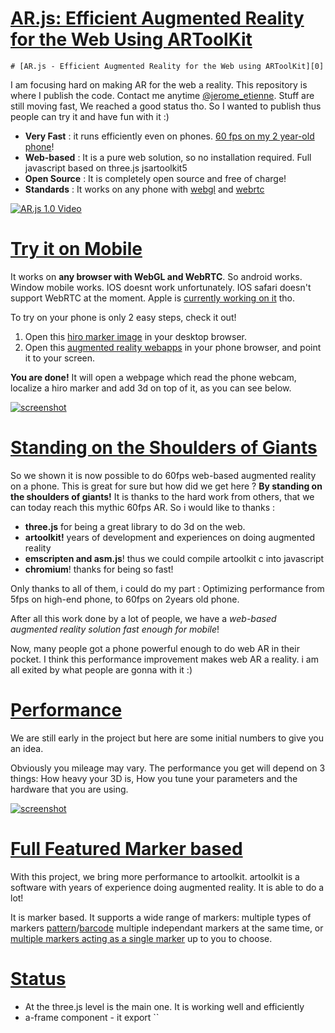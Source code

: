 # [AR.js: Efficient Augmented Reality for the Web Using ARToolKit](https://github.com/jeromeetienne/ar.js)

    # [AR.js - Efficient Augmented Reality for the Web using ARToolKit][0]

I am focusing hard on making AR for the web a reality.
This repository is where I publish the code.
Contact me anytime [@jerome\_etienne][1].
Stuff are still moving fast, We reached a good status tho.
So I wanted to publish thus people can try it and have fun with it :)

* **Very Fast** : it runs efficiently even on phones. [60 fps on my 2 year-old phone][2]!
* **Web-based** : It is a pure web solution, so no installation required. Full javascript based on three.js jsartoolkit5
* **Open Source** : It is completely open source and free of charge!
* **Standards** : It works on any phone with [webgl][3] and [webrtc][4]

[![AR.js 1.0 Video](https://cloud.githubusercontent.com/assets/252962/23441016/ab6900ce-fe17-11e6-971b-24614fb8ac0e.png)][5]

# [Try it on Mobile][6]

It works on **any browser with WebGL and WebRTC**. So android works. Window mobile works.
IOS doesnt work unfortunately. IOS safari doesn't support WebRTC at the moment. 
Apple is [currently working on it][7] tho. 

To try on your phone is only 2 easy steps, check it out!

1. Open this [hiro marker image][8] in your desktop browser.
2. Open this [augmented reality webapps][9] in your phone browser, and point it 
to your screen.

**You are done!** It will open a webpage which read the phone webcam, localize a hiro marker and add 3d on top of it, as you can see below.

[![screenshot](https://cloud.githubusercontent.com/assets/252962/23072106/73a0656c-f528-11e6-9fcd-3c900d1d47d3.jpg)][10]

# [Standing on the Shoulders of Giants][11]

So we shown it is now possible to do 60fps web-based augmented reality on a phone. 
This is great for sure but how did we get here ? **By standing on the shoulders of giants!**
It is thanks to the hard work from others, that we can today reach this mythic 60fps AR.
So i would like to thanks :

* **three.js** for being a great library to do 3d on the web.
* **artoolkit!** years of development and experiences on doing augmented reality
* **emscripten and asm.js**! thus we could compile artoolkit c into javascript
* **chromium**! thanks for being so fast!

Only thanks to all of them, i could do my part : Optimizing performance from 5fps on high-end
phone, to 60fps on 2years old phone.

After all this work done by a lot of people, we have a _web-based augmented reality solution fast enough for mobile_!

Now, many people got a phone powerful enough to do web AR in their pocket.
I think this performance improvement makes web AR a reality.
i am all exited by what people are gonna with it :)

# [Performance][12]

We are still early in the project but here are some initial numbers to give you an idea.

Obviously you mileage may vary. The performance you get will depend on 3 things: How heavy your 3D is, How you tune your parameters
and the hardware that you are using.

[![screenshot](https://cloud.githubusercontent.com/assets/252962/23068128/40343608-f51a-11e6-8cb3-900e37a7f658.jpg)][13]

# [Full Featured Marker based][14]

With this project, we bring more performance to artoolkit. 
artoolkit is a software with years of experience doing augmented reality. It is able to do a lot!

It is marker based. It supports a wide range of markers: multiple types of markers [pattern][15]/[barcode][16]
multiple independant markers at the same time, or [multiple markers acting as a single marker][17]
up to you to choose.

# [Status][18]

* At the three.js level is the main one. It is working well and efficiently
* a-frame component - it export ``

[0]: https://github.com/jeromeetienne/ar.js#arjs---efficient-augmented-reality-for-the-web-using-artoolkit
[1]: https://twitter.com/jerome_etienne
[2]: https://twitter.com/jerome_etienne/status/831333879810236421
[3]: http://caniuse.com/#feat=webgl
[4]: http://caniuse.com/#feat=stream
[5]: https://youtu.be/0MtvjFg7tik
[6]: https://github.com/jeromeetienne/ar.js#try-it-on-mobile
[7]: https://webkit.org/status/#specification-webrtc
[8]: https://jeromeetienne.github.io/AR.js/data/images/HIRO.jpg
[9]: https://jeromeetienne.github.io/AR.js/three.js/examples/mobile-performance.html
[10]: https://cloud.githubusercontent.com/assets/252962/23072106/73a0656c-f528-11e6-9fcd-3c900d1d47d3.jpg
[11]: https://github.com/jeromeetienne/ar.js#standing-on-the-shoulders-of-giants
[12]: https://github.com/jeromeetienne/ar.js#performance
[13]: https://cloud.githubusercontent.com/assets/252962/23068128/40343608-f51a-11e6-8cb3-900e37a7f658.jpg
[14]: https://github.com/jeromeetienne/ar.js#full-featured-marker-based
[15]: https://artoolkit.org/documentation/doku.php?id=3_Marker_Training:marker_training
[16]: https://artoolkit.org/documentation/doku.php?id=3_Marker_Training:marker_barcode
[17]: https://artoolkit.org/documentation/doku.php?id=3_Marker_Training:marker_multi
[18]: https://github.com/jeromeetienne/ar.js#status
  